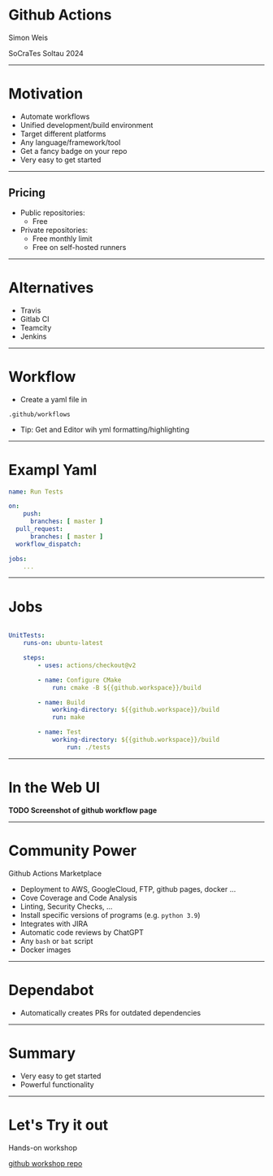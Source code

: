 # Github Actions

Simon Weis

SoCraTes Soltau 2024

---

# Motivation

- Automate workflows
- Unified development/build environment
- Target different platforms
- Any language/framework/tool
- Get a fancy badge on your repo
- Very easy to get started

---

## Pricing

- Public repositories:
	- Free
- Private repositories:
	- Free monthly limit
	- Free on self-hosted runners

---

# Alternatives

- Travis
- Gitlab CI
- Teamcity
- Jenkins

---

# Workflow

- Create a yaml file in

```
.github/workflows
```

- Tip: Get and Editor wih yml formatting/highlighting

---

# Exampl Yaml

```yml
name: Run Tests

on:
	push:
	  branches: [ master ]
  pull_request:
	  branches: [ master ]
  workflow_dispatch:

jobs:
	...
```

---

# Jobs

```yml

UnitTests:
	runs-on: ubuntu-latest

	steps:
		- uses: actions/checkout@v2

		- name: Configure CMake
			run: cmake -B ${{github.workspace}}/build

		- name: Build
			working-directory: ${{github.workspace}}/build
			run: make

		- name: Test
			working-directory: ${{github.workspace}}/build
				run: ./tests
```

---

# In the Web UI

**TODO Screenshot of github workflow page**

---

# Community Power

Github Actions Marketplace
- Deployment to AWS, GoogleCloud, FTP, github pages, docker ...
- Cove Coverage and Code Analysis
- Linting, Security Checks, ...
- Install specific versions of programs (e.g. `python 3.9`)
- Integrates with JIRA
- Automatic code reviews by ChatGPT
- Any `bash` or `bat` script
- Docker images

---

# Dependabot

- Automatically creates PRs for outdated dependencies

---

# Summary
- Very easy to get started
- Powerful functionality

---

# Let's Try it out

Hands-on workshop

[github workshop repo](https://github.com/Laguna1989/CodeNummy_GithubActions)

